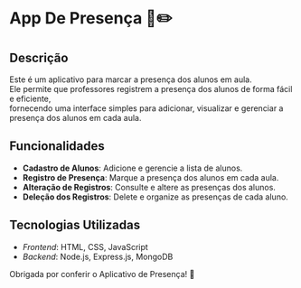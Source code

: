 # App De Presença :blue_book::pencil2:

## Descrição

Este é um aplicativo para marcar a presença dos alunos em aula.<br>
Ele permite que professores registrem a presença dos alunos de forma fácil e eficiente,<br>
fornecendo uma interface simples para adicionar, visualizar e gerenciar a presença dos alunos em cada aula.

## Funcionalidades

- **Cadastro de Alunos**: Adicione e gerencie a lista de alunos.
- **Registro de Presença**: Marque a presença dos alunos em cada aula.
- **Alteração de Registros**: Consulte e altere as presenças dos alunos.
- **Deleção dos Registros**: Delete e organize as presenças de cada aluno.

## Tecnologias Utilizadas

- *Frontend*: HTML, CSS, JavaScript
- *Backend*: Node.js, Express.js, MongoDB


Obrigada por conferir o Aplicativo de Presença! 🎉
